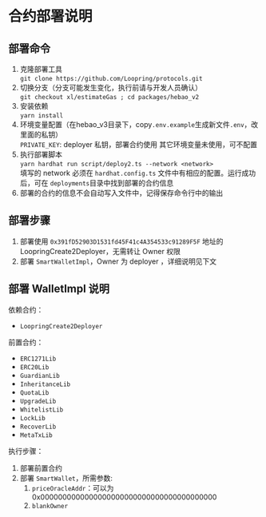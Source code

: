 #  合约部署说明

## 部署命令

1. 克隆部署工具  
   `git clone https://github.com/Loopring/protocols.git`
2. 切换分支（分支可能发生变化，执行前请与开发人员确认）   
   `git checkout xl/estimateGas ; cd packages/hebao_v2`
3. 安装依赖  
   `yarn install`
4. 环境变量配置（在hebao_v3目录下，copy`.env.example`生成新文件`.env`，改里面的私钥）  
   `PRIVATE_KEY`: deployer 私钥，部署合约使用
   其它环境变量未使用，可不配置
6. 执行部署脚本  
   `yarn hardhat run script/deploy2.ts --network <network>`  
   填写的 network 必须在 `hardhat.config.ts` 文件中有相应的配置。运行成功后，可在 `deployments`目录中找到部署的合约信息
7. 部署的合约的信息不会自动写入文件中，记得保存命令行中的输出

## 部署步骤

1. 部署使用 `0x391fD52903D1531fd45F41c4A354533c91289F5F` 地址的 LoopringCreate2Deployer，无需转让 Owner 权限
2. 部署 `SmartWalletImpl`，Owner 为 deployer ，详细说明见下文

## 部署 WalletImpl 说明

依赖合约：
* `LoopringCreate2Deployer`  

前置合约：
* `ERC1271Lib`  
* `ERC20Lib`  
* `GuardianLib`  
* `InheritanceLib`  
* `QuotaLib`  
* `UpgradeLib`  
* `WhitelistLib`  
* `LockLib`  
* `RecoverLib`  
* `MetaTxLib`  

执行步骤：

1. 部署前置合约
2. 部署 `SmartWallet`，所需参数:
   1. `priceOracleAddr`：可以为 0x0000000000000000000000000000000000000000
   2. `blankOwner`
